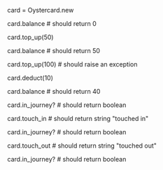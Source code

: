 card = Oystercard.new

card.balance # should return 0

card.top_up(50)

card.balance # should return 50

card.top_up(100) # should raise an exception 

card.deduct(10)

card.balance # should return 40

card.in_journey? # should return boolean

card.touch_in # should return string "touched in"

card.in_journey? # should return boolean

card.touch_out # should return string "touched out"

card.in_journey? # should return boolean
